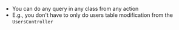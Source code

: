 - You can do any query in any class from any action
- E.g., you don't have to only do users table modification from the `UsersController`
